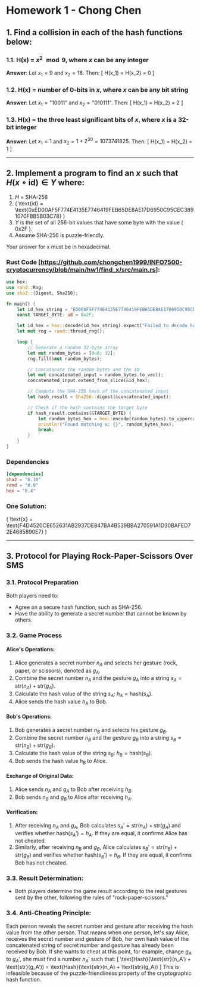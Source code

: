# Homework 1 - Chong Chen

## 1. Find a collision in each of the hash functions below:

### 1.1. H(x) = $x^2 \mod 9$, where $x$ can be any integer

**Answer**:
Let $x_1 = 9$ and $x_2 = 18$. Then:
\[
H(x_1) = H(x_2) = 0
\]

### 1.2. H(x) = number of 0-bits in $x$, where $x$ can be any bit string

**Answer**:
Let $x_1 = \text{"10011"}$ and $x_2 = \text{"010111"}$. Then:
\[
H(x_1) = H(x_2) = 2
\]

### 1.3. H(x) = the three least significant bits of $x$, where $x$ is a 32-bit integer

**Answer**:
Let $x_1 = 1$ and $x_2 = 1 + 2^{30} = 1073741825$. Then:
\[
H(x_1) = H(x_2) = 1
\]

---

## 2. Implement a program to find an $x$ such that $H(x \circ \text{id}) \in Y$ where:

1. $H$ = SHA-256
2. \( \text{id} = \text{0xED00AF5F774E4135E7746419FEB65DE8AE17D6950C95CEC3891070FBB5B03C78} \)
3. $Y$ is the set of all 256-bit values that have some byte with the value \( 0x2F \).
4. Assume SHA-256 is puzzle-friendly.

Your answer for $x$ must be in hexadecimal.

### Rust Code [https://github.com/chongchen1999/INFO7500-cryptocurrency/blob/main/hw1/find_x/src/main.rs]:
```rust
use hex;
use rand::Rng;
use sha2::{Digest, Sha256};

fn main() {
    let id_hex_string = "ED00AF5F774E4135E7746419FEB65DE8AE17D6950C95CEC3891070FBB5B03C78";
    const TARGET_BYTE: u8 = 0x2F;

    let id_hex = hex::decode(id_hex_string).expect("Failed to decode hexadecimal string");
    let mut rng = rand::thread_rng();

    loop {
        // Generate a random 32-byte array
        let mut random_bytes = [0u8; 32];
        rng.fill(&mut random_bytes);

        // Concatenate the random bytes and the ID
        let mut concatenated_input = random_bytes.to_vec();
        concatenated_input.extend_from_slice(&id_hex);

        // Compute the SHA-256 hash of the concatenated input
        let hash_result = Sha256::digest(&concatenated_input);

        // Check if the hash contains the target byte
        if hash_result.contains(&TARGET_BYTE) {
            let random_bytes_hex = hex::encode(random_bytes).to_uppercase();
            println!("Found matching x: {}", random_bytes_hex);
            break;
        }
    }
}
```

### Dependencies
   ```toml
   [dependencies]
   sha2 = "0.10"
   rand = "0.8"
   hex = "0.4"
   ```

### One Solution:
\( \text{x} = \text{F4D4520CE652631AB2937DE847BA4B539BBA270591A1D30BAFED72E4685890E7} \)

---

## 3. Protocol for Playing Rock-Paper-Scissors Over SMS

### 3.1. Protocol Preparation
Both players need to:
- Agree on a secure hash function, such as SHA-256.
- Have the ability to generate a secret number that cannot be known by others.

### 3.2. Game Process

#### Alice's Operations:
1. Alice generates a secret number $n_A$ and selects her gesture (rock, paper, or scissors), denoted as $g_A$.
2. Combine the secret number $n_A$ and the gesture $g_A$ into a string $s_A = \text{str}(n_A) + \text{str}(g_A)$.
3. Calculate the hash value of the string $s_A$: $h_A = \text{hash}(s_A)$.
4. Alice sends the hash value $h_A$ to Bob.

#### Bob's Operations:
1. Bob generates a secret number $n_B$ and selects his gesture $g_B$.
2. Combine the secret number $n_B$ and the gesture $g_B$ into a string $s_B = \text{str}(n_B) + \text{str}(g_B)$.
3. Calculate the hash value of the string $s_B$: $h_B = \text{hash}(s_B)$.
4. Bob sends the hash value $h_B$ to Alice.

#### Exchange of Original Data:
1. Alice sends $n_A$ and $g_A$ to Bob after receiving $h_B$.
2. Bob sends $n_B$ and $g_B$ to Alice after receiving $h_A$.

#### Verification:
1. After receiving $n_A$ and $g_A$, Bob calculates $s_A' = \text{str}(n_A) + \text{str}(g_A)$ and verifies whether $\text{hash}(s_A') = h_A$. If they are equal, it confirms Alice has not cheated.
2. Similarly, after receiving $n_B$ and $g_B$, Alice calculates $s_B' = \text{str}(n_B) + \text{str}(g_B)$ and verifies whether $\text{hash}(s_B') = h_B$. If they are equal, it confirms Bob has not cheated.

### 3.3. Result Determination:
- Both players determine the game result according to the real gestures sent by the other, following the rules of "rock-paper-scissors."

### 3.4. Anti-Cheating Principle:
Each person reveals the secret number and gesture after receiving the hash value from the other person. That means when one person, let's say Alice, receives the secret number and gesture of Bob, her own hash value of the concatenated string of secret number and gesture has already been received by Bob. If she wants to cheat at this point, for example, change $g_A$ to $g_A'$, she must find a number $n_A'$ such that:
\[
\text{Hash}(\text{str}(n_A') + \text{str}(g_A')) = \text{Hash}(\text{str}(n_A) + \text{str}(g_A))
\]
This is infeasible because of the puzzle-friendliness property of the cryptographic hash function.